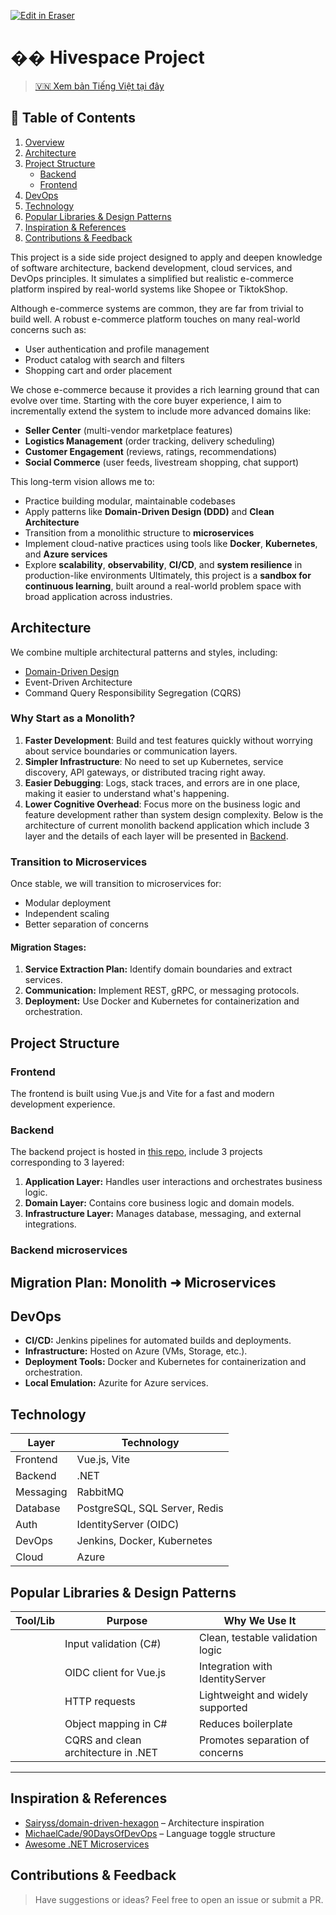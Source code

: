 <p><a target="_blank" href="https://app.eraser.io/workspace/AT46KPSmysGG3uqr7lVk" id="edit-in-eraser-github-link"><img alt="Edit in Eraser" src="https://firebasestorage.googleapis.com/v0/b/second-petal-295822.appspot.com/o/images%2Fgithub%2FOpen%20in%20Eraser.svg?alt=media&amp;token=968381c8-a7e7-472a-8ed6-4a6626da5501"></a></p>

# �� Hivespace Project
> [🇻🇳 Xem bản Tiếng Việt tại đây](./README.vi.md) 

## 📖 Table of Contents
1. [Overview](#overview) 
2. [Architecture](#architecture) 
3. [Project Structure](#project-structure) 
    - [Backend](#backend) 
    - [Frontend](#frontend) 
4. [DevOps](#devops) 
5. [Technology](#technology) 
6. [Popular Libraries & Design Patterns](#popular-libraries--design-patterns) 
7. [Inspiration & References](#inspiration--references) 
8. [Contributions & Feedback](#contributions--feedback) 

This project is a side side project designed to apply and deepen knowledge of software architecture, backend development, cloud services, and DevOps principles. It simulates a simplified but realistic e-commerce platform inspired by real-world systems like Shopee or TiktokShop.

Although e-commerce systems are common, they are far from trivial to build well. A robust e-commerce platform touches on many real-world concerns such as:

- User authentication and profile management
- Product catalog with search and filters
- Shopping cart and order placement

We chose e-commerce because it provides a rich learning ground that can evolve over time. Starting with the core buyer experience, I aim to incrementally extend the system to include more advanced domains like:

- **Seller Center** (multi-vendor marketplace features)
- **Logistics Management** (order tracking, delivery scheduling)
- **Customer Engagement** (reviews, ratings, recommendations)
- **Social Commerce** (user feeds, livestream shopping, chat support)


This long-term vision allows me to:

- Practice building modular, maintainable codebases
- Apply patterns like **Domain-Driven Design (DDD)** and **Clean Architecture**
- Transition from a monolithic structure to **microservices**
- Implement cloud-native practices using tools like **Docker**, **Kubernetes**, and **Azure services**
- Explore **scalability**, **observability**, **CI/CD**, and **system resilience** in production-like environments
Ultimately, this project is a **sandbox for continuous learning**, built around a real-world problem space with broad application across industries.

## Architecture
We combine multiple architectural patterns and styles, including:

- [Domain-Driven Design](../architecture/domain-driven-design.md) 
- Event-Driven Architecture
- Command Query Responsibility Segregation (CQRS)
### Why Start as a Monolith?
1. **Faster Development**: Build and test features quickly without worrying about service boundaries or communication layers.
2. **Simpler Infrastructure**: No need to set up Kubernetes, service discovery, API gateways, or distributed tracing right away.
3. **Easier Debugging**: Logs, stack traces, and errors are in one place, making it easier to understand what's happening.
4. **Lower Cognitive Overhead**: Focus more on the business logic and feature development rather than system design complexity.
Below is the architecture of current monolith backend application which include 3 layer and the details of each layer will be presented in [Backend](#backend).

### Transition to Microservices
Once stable, we will transition to microservices for:

- Modular deployment
- Independent scaling
- Better separation of concerns
#### Migration Stages:
1. **Service Extraction Plan:** Identify domain boundaries and extract services.
2. **Communication:** Implement REST, gRPC, or messaging protocols.
3. **Deployment:** Use Docker and Kubernetes for containerization and orchestration.
## Project Structure
### Frontend
The frontend is built using Vue.js and Vite for a fast and modern development experience.

### Backend
The backend project is hosted in [this repo](https://github.com/HiveSpaceTeam/hivespace.backend), include 3 projects corresponding to 3 layered:

1. **Application Layer:** Handles user interactions and orchestrates business logic.
2. **Domain Layer:** Contains core business logic and domain models.
3. **Infrastructure Layer:** Manages database, messaging, and external integrations.
### Backend microservices
## Migration Plan: Monolith ➜ Microservices
## DevOps
- **CI/CD:** Jenkins pipelines for automated builds and deployments.
- **Infrastructure:** Hosted on Azure (VMs, Storage, etc.).
- **Deployment Tools:** Docker and Kubernetes for containerization and orchestration.
- **Local Emulation:** Azurite for Azure services.
## Technology
| Layer | Technology |
| ----- | ----- |
| Frontend | Vue.js, Vite |
| Backend | .NET |
| Messaging | RabbitMQ |
| Database | PostgreSQL, SQL Server, Redis |
| Auth | IdentityServer (OIDC) |
| DevOps | Jenkins, Docker, Kubernetes |
| Cloud | Azure |
## Popular Libraries & Design Patterns
| Tool/Lib | Purpose | Why We Use It |
| ----- | ----- | ----- |
|  | Input validation (C#) | Clean, testable validation logic |
|  | OIDC client for Vue.js | Integration with IdentityServer |
|  | HTTP requests | Lightweight and widely supported |
|  | Object mapping in C# | Reduces boilerplate |
|  | CQRS and clean architecture in .NET | Promotes separation of concerns |
---

## Inspiration & References
- [Sairyss/domain-driven-hexagon](https://github.com/Sairyss/domain-driven-hexagon)  – Architecture inspiration
- [MichaelCade/90DaysOfDevOps](https://github.com/MichaelCade/90DaysOfDevOps)  – Language toggle structure
- [Awesome .NET Microservices](https://github.com/thangchung/awesome-dotnet-core#microservices) 
## Contributions & Feedback
> Have suggestions or ideas? Feel free to open an issue or submit a PR.





<!--- Eraser file: https://app.eraser.io/workspace/AT46KPSmysGG3uqr7lVk --->